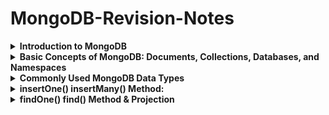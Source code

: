# MongoDB-Revision-Notes
<details>
<summary><b>Introduction to MongoDB</b></summary>
<br/>
   
MongoDB is a versatile, open-source, and cross-platform distributed document database. Developed by MongoDB Inc., it falls under the NoSQL database category, providing a dynamic approach to data storage and retrieval.

1. **Ease of Use**:
   - MongoDB is document-oriented, unlike traditional relational databases.
   - Data is stored in documents, allowing flexible representation of complex relationships within a single record.
   - No predefined schemas required, enabling easy addition or removal of fields in documents.
   
2. **Designed for Scalability**:
   - Scalability is a crucial consideration as databases expand over time.
   - Two common scaling strategies:
     - Scaling up: Upgrading existing server with more resources, costly.
     - Scaling out: Adding more servers to the cluster, cost-effective but complex management.
   - MongoDB is inherently built for scaling out.
   - Data can be distributed across multiple servers.
   - Automatic load balancing, data redistribution, and routing updates to the appropriate servers.
   - Sharding used for distributing data across multiple servers effectively.
   
3. **Rich Features**:
   - MongoDB offers standard database operations: insert, update, delete, and select data.
   - Additional features include:
     - Indexing: Enhances data retrieval speed.
     - Aggregation: Allows complex data analysis.
     - Collection and index type specifications: Tailors storage and retrieval options.
     - File Storage: Enables efficient handling of file-based data.
   - Comprehensive exploration of these features is covered in subsequent tutorials.

4. **High Performance**:
   - MongoDB emphasizes both architectural and feature-based performance.
   - The database philosophy prioritizes scalability, flexibility, and speed.
   - Aims to provide a robust, feature-rich database solution with exceptional performance.

In summary, MongoDB is a versatile NoSQL database that simplifies data storage through document-oriented architecture, excels in scalability by facilitating distributed data management, offers a range of features for advanced data manipulation, and maintains high performance through a comprehensive approach to architecture and features.
</details>


<details>
<summary><b>Basic Concepts of MongoDB: Documents, Collections, Databases, and Namespaces</b></summary>
<br/>
   
**Data Formats:**
- MongoDB uses JSON (JavaScript Object Notation) and BSON (Binary JSON) formats for data representation and storage.
- JSON is a structured data format based on JavaScript ECMA-262 3rd edition.
- BSON is a binary-coded serialization of JSON-like documents.

**JSON (JavaScript Object Notation):**
- JSON documents are collections of structured field-value pairs.
- Example JSON document:
  ```
  {
     "first_name": "John",
     "last_name": "Doe",
     "age": 22,
     "skills": ["Programming", "Databases", "API"]
  }
  ```

**BSON (Binary JSON):**
- BSON is a binary-encoded serialization of JSON documents.
- MongoDB stores data as BSON documents.

**Documents:**
- Documents are sets of field-and-value pairs.
- A document's structure: `{ field_name1: value1, field_name2: value2, ... }`
- Example:
  ```
  {
      _id: ObjectId("5f339953491024badf1138ec"),
      title: "MongoDB Tutorial",
      isbn: "978-4-7766-7944-8",
      published_date: new Date('June 01, 2020'),
      author: { first_name: "John", last_name: "Doe" }
  }
  ```

**Collections:**
- MongoDB stores documents in collections.
- Collections are analogous to tables in relational databases.
- Collections have a dynamic schema, allowing documents of varying structures.
- Example collections: "books," "users," etc.

**Databases:**
- MongoDB stores collections within databases.
- One MongoDB instance can host multiple databases.
- Databases are referenced by names (e.g., "bookdb").
- Database names should avoid reserved names and certain characters.

**Namespace:**
- A namespace is a combination of a database name and a collection name.
- It fully qualifies a collection within a database (e.g., "bookdb.books").

In summary, MongoDB utilizes JSON and BSON for data representation. Data is stored as documents in collections within databases. Namespaces allow for fully qualified collection referencing. Understanding these fundamental concepts is essential for effectively working with MongoDB's data storage and retrieval.

</details>


<details>
<summary><b>Commonly Used MongoDB Data Types</b></summary>
<br/>
   
1. **Null Type**:
   - Represents null or absence of a field.
   - Example: `{ "isbn": null }`

2. **Boolean Type**:
   - Has values `true` and `false`.
   - Example: `{ "best_seller": true }`

3. **Number Type**:
   - Default is 64-bit floating-point numbers.
   - Example: `{ "price": 9.95, "pages": 851 }`
   - Use `NumberInt` for 4-byte integers and `NumberLong` for 8-byte integers.

4. **String Type**:
   - Represents UTF-8 character strings.
   - Example: `{ "title": "MongDB Data Types" }`

5. **Date Type**:
   - Stores dates as 64-bit integers (milliseconds since Unix epoch).
   - Example: `{ "updated_at": new Date() }`
   - Use `Date` class in JavaScript, call `new Date()` for object.
   - MongoDB displays in local time, no time zone stored.

6. **Regular Expression Type**:
   - Stores JavaScript regular expressions.
   - Example: `{ "pattern": /\d+/ }`

7. **Array Type**:
   - Stores a list of values of any type.
   - Example: `{ "title": "MongoDB Array", "reviews": ["John", 3.5, "Jane", 5] }`

8. **Embedded Document Type**:
   - Allows a document as a value within another document.
   - Example:
     ```
     {
         "title": "MongoDB Tutorial",
         "pages": 945,
         "author": {
            "first_name": "John",
            "last_name": "Doe"
         }
     }
     ```

9. **Object ID Type**:
   - Unique identifier for documents.
   - Default for `_id` key, 12-byte value:
     - 4-byte timestamp (seconds since Unix epoch)
     - 5-byte random value
     - 3-byte increment counter
   - Generated globally unique IDs across servers.
   - Automatically generated if not specified.
   - Example output:
     ```
     {
         "acknowledged" : true,
         "insertedId" : ObjectId("5f2fcae09b58c38603442a4f")
     }
     ```
</details>

<details>
<summary><b>insertOne() insertMany() Method: </b></summary>
<br/>

**insertOne() Method:**

- **Purpose**: insertOne() method is used to insert a single document into a collection.
- **Syntax**:
  ```javascript
  db.collection.insertOne(
     <document>,
     { writeConcern: <document>}
  );
  ```
- **Parameters**:
  - `<document>`: The document you want to insert (required).
  - `writeConcern`: Optional argument for the level of acknowledgment.
- **Return**: The method returns a document with fields:
  - `acknowledged`: True if operation executed with write concern, false if not.
  - `insertedId`: Value of `_id` field of the inserted document.

- If collection doesn't exist, insertOne() creates it.
- If `_id` not specified, MongoDB generates a unique `_id` (ObjectId) for the document.
- If `_id` specified, it must be unique within the collection.

**insertMany() Method:**

- **Purpose**: insertMany() method inserts multiple documents into a collection.
- **Syntax**:
  ```javascript
  db.collection.insertMany(
     [document1, document2, ...],
     {
        writeConcern: <document>,
        ordered: <boolean>
     }
  );
  ```
- **Parameters**:
  - `[document1, document2, ...]`: Array of documents to be inserted.
  - `writeConcern`: Optional write concern.
  - `ordered`: Boolean indicating ordered/unordered insert.
- **Return**: Document with fields:
  - `acknowledged`: True if operation executed with write concern, false if not.
  - `insertedIds`: Array of `_id` values of inserted documents.

- Collection is created if not existing.
- If `_id` not specified, MongoDB generates unique `_id` (ObjectId).
- If ordered is true, inserts in order; if false, may reorder for performance.
- Throws BulkWriteError exception in case of error.
**If an error occurs, the ordered insert will stop while the unordered insert will continue to process for the remaining documents in the queue.**

</details>

<details>
<summary><b>findOne() find() Method & Projection </b></summary>
<br/>
   
## MongoDB findOne()

- `findOne()` retrieves a single document from a collection based on a specified condition.
- Syntax: `db.collection.findOne(query, projection)`
- `query`: Criteria for document selection.
- `projection`: Specifies fields to be returned.
- Omitting `query` returns the first document according to natural order.
- Default projection includes all fields.
- Use `{field: 1}` to include a field, `{field: 0}` to exclude.
- `_id` is included by default; exclude with `_id: 0`.
- If multiple documents match, first based on storage order is returned.

### Examples:

1. No arguments: `db.products.findOne()`
2. With filter: `db.products.findOne({_id: 2})`
3. Select fields: `db.products.findOne({_id: 5}, {name: 1})`

## MongoDB find()

- `find()` retrieves documents from a collection.
- Syntax: `db.collection.find(query, projection)`
- `query`: Selection criteria; `{}` returns all documents.
- `projection`: Fields to be returned.
- `_id` is included by default; exclude with `_id: false`.
- Returned as a cursor; automatically iterated in mongo shell.
- Use `it` command to continue iteration.

### Examples:

1. All documents: `db.books.find()`
2. Specific document: `db.books.find({_id: 10})`
3. Select fields: `db.books.find({categories: 'Java'}, {title: 1, isbn: 1})`


## Projection in MongoDB Queries

1. **Returning all fields in matching documents**:
   - `db.products.find({price: 899});`

2. **Returning specified fields including the `_id` field**:
   - `db.products.find({}, {name: 1, price: 1});`
   - To exclude `_id`, explicitly specify in projection:
     `db.products.find({}, {name: 1, price: 1, _id: 0});`

3. **Returning all fields except for some fields**:
   - Use projection to exclude fields:
     `db.products.find({_id:1}, {releaseDate: 0, spec: 0, storage: 0});`

4. **Returning fields in embedded documents**:
   - Include fields in embedded documents:
     `db.products.find({_id:1}, {name: 1, price: 1, "spec.screen": 1});`

   - In MongoDB 4.4+, specify embedded fields using nested form:
     `db.products.find({_id:1}, {name: 1, price: 1, spec : { screen: 1 }});`

5. **Projecting fields on embedded documents in an array**:
   - Project fields from embedded arrays:
     `db.products.find({}, {name: 1, "inventory.qty": 1});`

## Summary:

- Use `{<field>: 1}` to include the `<field>` and `{<field>: 0}` to exclude it.
- Use `{ <embeddedDocument>.<field>: 1}` to include `<field>` from `<embeddedDocument>`, and `{ <embeddedDocument>.<field>: 0}` to suppress it.
- Use `{ <arrayField>.<field>: 1}` to include `<field>` from embedded array, and `{ <arrayField>.<field>: 0}` to exclude it.

</details>
